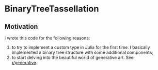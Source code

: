 # BinaryTreeTassellation


## Motivation

I wrote this code for the following reasons:
1) to try to implement a custom type in Julia for the first time. I basically implemented a binary tree structure with some additional components;
2) to start delving into the beautiful world of generative art. See [r/generative](www.reddit.com/r/generative).
